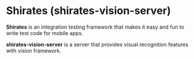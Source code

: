 # Shirates (shirates-vision-server)

**Shirates** is an integration testing framework that makes it easy and fun to write test code for mobile apps.

**shirates-vision-server** is a server that provides visual recognition features with vision framework.
